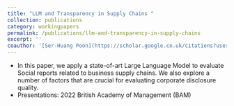 ```yaml
---
title: "LLM and Transparency in Supply Chains "
collection: publications
category: workingpapers
permalink: /publications/llm-and-transparency-in-supply-chains 
excerpt: ''
coauthor: '[Ser-Huang Poon](https://scholar.google.co.uk/citations?user=cSrJhbIAAAAJ)'
---
```


* In this paper, we apply a state-of-art Large Language Model 
  to evaluate Social reports related to business supply chains. 
  We also explore a number of factors that are crucial for 
  evaluating corporate disclosure quality.
* Presentations: 2022 British Academy of Management (BAM)